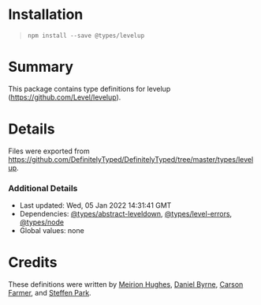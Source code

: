 # Installation
> `npm install --save @types/levelup`

# Summary
This package contains type definitions for levelup (https://github.com/Level/levelup).

# Details
Files were exported from https://github.com/DefinitelyTyped/DefinitelyTyped/tree/master/types/levelup.

### Additional Details
 * Last updated: Wed, 05 Jan 2022 14:31:41 GMT
 * Dependencies: [@types/abstract-leveldown](https://npmjs.com/package/@types/abstract-leveldown), [@types/level-errors](https://npmjs.com/package/@types/level-errors), [@types/node](https://npmjs.com/package/@types/node)
 * Global values: none

# Credits
These definitions were written by [Meirion Hughes](https://github.com/MeirionHughes), [Daniel Byrne](https://github.com/danwbyrne), [Carson Farmer](https://github.com/carsonfarmer), and [Steffen Park](https://github.com/istherepie).

